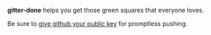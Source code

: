 **gitter-done** helps you get those green squares that everyone loves.

Be sure to [give github your public key](https://help.github.com/articles/generating-ssh-keys) for promptless pushing.
